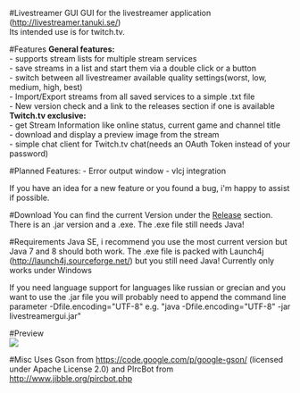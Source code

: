#Livestreamer GUI
GUI for the livestreamer application (http://livestreamer.tanuki.se/)<br>
Its intended use is for twitch.tv.

#Features
<b>General features:</b><br>
	- supports stream lists for multiple stream services<br>
	- save streams in a list and start them via a double click or a button<br>
	- switch between all livestreamer available quality settings(worst, low, medium, high, best)<br>
	- Import/Export streams from all saved services to a simple .txt file<br>
	- New version check and a link to the releases section if one is available<br>
<b>Twitch.tv exclusive:</b><br>
	- get Stream Information like online status, current game and channel title<br>
	- download and display a preview image from the stream<br>
	- simple chat client for Twitch.tv chat(needs an OAuth Token instead of your password)<br>
	
#Planned Features:
	- Error output window
	- vlcj integration
	
If you have an idea for a new feature or you found a bug, i'm happy to assist if possible.

#Download
You can find the current Version under the <a href src="https://github.com/westerwave/livestreamer_twitch_gui/releases">Release</a> section.
There is an .jar version and a .exe. The .exe file still needs Java!

#Requirements
Java SE, i recommend you use the most current version but Java 7 and 8 should both work.
The .exe file is packed with Launch4j (http://launch4j.sourceforge.net/) but you still need Java!
Currently only works under Windows

If you need language support for languages like russian or grecian and you want to use the .jar file
you will probably need to append the command line parameter -Dfile.encoding="UTF-8" e.g. "java -Dfile.encoding="UTF-8" -jar livestreamergui.jar"

#Preview
<br>
<img width="auto" height="auto" src="https://github.com/westerwave/livestreamer_twitch_gui/blob/master/preview.png"></img>
<br>


#Misc
Uses Gson from https://code.google.com/p/google-gson/ (licensed under Apache License 2.0) and
PIrcBot from http://www.jibble.org/pircbot.php
